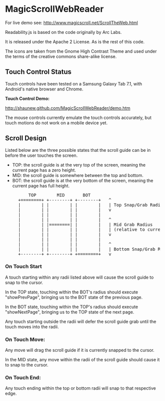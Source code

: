 MagicScrollWebReader
====================

For live demo see: http://www.magicscroll.net/ScrollTheWeb.html

Readability.js is based on the code originally by Arc Labs.

It is released under the Apache 2 License.  As is the rest of this code.

The icons are taken from the Gnome High Contrast Theme and used under the terms of the creative commons share-alike license.

Touch Control Status
--------------------

Touch controls have been tested on a Samsung Galaxy Tab 7.1, with Android's native browser and Chrome.

**Touch Control Demo:**

http://shaunew.github.com/MagicScrollWebReader/demo.htm

The mouse controls currently emulate the touch controls accurately, but touch motions do not work on a mobile device yet.

Scroll Design
-------------

Listed below are the three possible states that the scroll guide can be
in before the user touches the screen.

* TOP: the scroll guide is at the very top of the screen, meaning the current page has a zero height.
* MID: the scroll guide is somewhere between the top and bottom.
* BOT: the scroll guide is at the very bottom of the screen, meaning the current page has full height.

<pre>
         TOP        MID       BOT
     +========+ +--------+ +--------+   ^
     |        | |        | |        |   | Top Snap/Grab Radius
     |        | |        | |        |   v
     |        | |        | |        |
     |        | |        | |        |   ^
     |        | |========| |        |   | Mid Grab Radius
     |        | |        | |        |   | (relative to current guide)
     |        | |        | |        |   v
     |        | |        | |        |
     |        | |        | |        |   ^
     |        | |        | |        |   | Bottom Snap/Grab Radius
     +--------+ +--------+ +========+   v
</pre>

### On Touch Start

A touch starting within any radii listed above will cause
the scroll guide to snap to the cursor.

In the TOP state, touching within the BOT's radius
should execute "showPrevPage", bringing us to the
BOT state of the previous page.

In the BOT state, touching within the TOP's radius
should execute "showNextPage", bringing us to the
TOP state of the next page.

Any touch starting outside the radii will defer the
scroll guide grab until the touch moves into the radii.

### On Touch Move:

Any move will drag the scroll guide if it is currently snapped to the cursor.

In the MID state, any move within the radii of the scroll guide
should cause it to snap to the cursor.

### On Touch End:

Any touch ending within the top or bottom radii will snap to that
respective edge.

